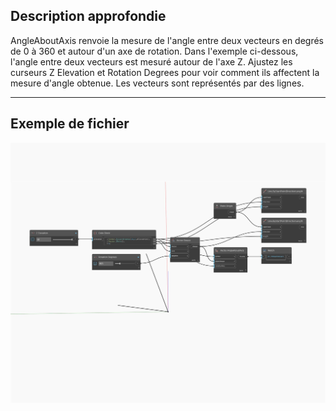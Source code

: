 ## Description approfondie
AngleAboutAxis renvoie la mesure de l'angle entre deux vecteurs en degrés de 0 à 360 et autour d'un axe de rotation. Dans l'exemple ci-dessous, l'angle entre deux vecteurs est mesuré autour de l'axe Z. Ajustez les curseurs Z Elevation et Rotation Degrees pour voir comment ils affectent la mesure d'angle obtenue. Les vecteurs sont représentés par des lignes.
___
## Exemple de fichier

![AngleAboutAxis](./Autodesk.DesignScript.Geometry.Vector.AngleAboutAxis_img.jpg)

